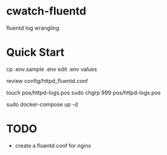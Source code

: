 # cwatch-fluentd
fluentd log wrangling


# Quick Start
cp .env.sample .env
edit .env values

review config/httpd_fluentd.conf

touch pos/httpd-logs.pos
sudo chgrp 999 pos/httpd-logs.pos

sudo docker-compose up -d


# TODO
- create a fluentd conf for nginx
